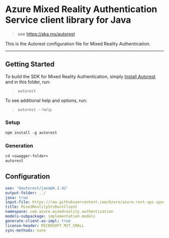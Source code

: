 # Azure Mixed Reality Authentication Service client library for Java

> see https://aka.ms/autorest

This is the Autorest configuration file for Mixed Reality Authentication.

---
## Getting Started
To build the SDK for Mixed Reality Authentication, simply [Install Autorest](https://aka.ms/autorest) and in this folder, run:

> `autorest`

To see additional help and options, run:

> `autorest --help`

### Setup
```ps
npm install -g autorest
```

### Generation

```ps
cd <swagger-folder>
autorest
```

## Configuration

```yaml
use: '@autorest/java@4.1.42'
output-folder: ../
java: true
input-file: https://raw.githubusercontent.com/Azure/azure-rest-api-specs/aa19725fe79aea2a9dc580f3c66f77f89cc34563/specification/mixedreality/data-plane/Microsoft.MixedReality/preview/2019-02-28-preview/mr-sts.json
title: MixedRealityStsRestClient
namespace: com.azure.mixedreality.authentication
models-subpackage: implementation.models
generate-client-as-impl: true
license-header: MICROSOFT_MIT_SMALL
sync-methods: none
```
